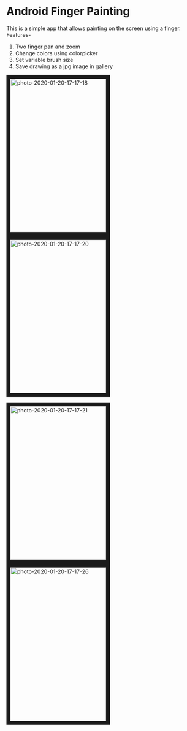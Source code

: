# Android Finger Painting

This is a simple app that allows painting on the screen using a finger. 
Features-
1. Two finger pan and zoom
2. Change colors using colorpicker
3. Set variable brush size
4. Save drawing as a jpg image in gallery

<img src="https://i.ibb.co/kq8FY9x/photo-2020-01-20-17-17-18.jpg" alt="photo-2020-01-20-17-17-18" border="10" width="250" height="400">  <img src="https://i.ibb.co/D89L8LP/photo-2020-01-20-17-17-20.jpg" alt="photo-2020-01-20-17-17-20" border="10" width="250" height="400">

<img src="https://i.ibb.co/xzv7Gkh/photo-2020-01-20-17-17-21.jpg" alt="photo-2020-01-20-17-17-21" border="10" width="250" height="400">  <img src="https://i.ibb.co/Ln7NT2q/photo-2020-01-20-17-17-26.jpg" alt="photo-2020-01-20-17-17-26" border="10" width="250" height="400">
